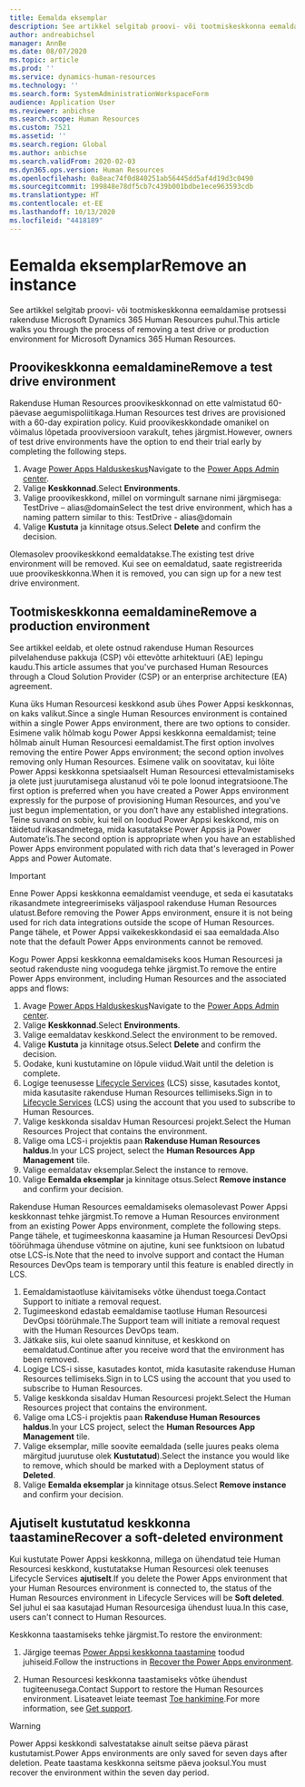 ```yaml
---
title: Eemalda eksemplar
description: See artikkel selgitab proovi- või tootmiskeskkonna eemaldamise protsessi rakenduse Microsoft Dynamics 365 Human Resources puhul.
author: andreabichsel
manager: AnnBe
ms.date: 08/07/2020
ms.topic: article
ms.prod: ''
ms.service: dynamics-human-resources
ms.technology: ''
ms.search.form: SystemAdministrationWorkspaceForm
audience: Application User
ms.reviewer: anbichse
ms.search.scope: Human Resources
ms.custom: 7521
ms.assetid: ''
ms.search.region: Global
ms.author: anbichse
ms.search.validFrom: 2020-02-03
ms.dyn365.ops.version: Human Resources
ms.openlocfilehash: 0a8eac74f0d840251ab56445dd5af4d19d3c0490
ms.sourcegitcommit: 199848e78df5cb7c439b001bdbe1ece963593cdb
ms.translationtype: HT
ms.contentlocale: et-EE
ms.lasthandoff: 10/13/2020
ms.locfileid: "4418189"
---
```

# <a name="remove-an-instance"></a><span data-ttu-id="7afe6-103">Eemalda eksemplar</span><span class="sxs-lookup"><span data-stu-id="7afe6-103">Remove an instance</span></span>

<span data-ttu-id="7afe6-104">See artikkel selgitab proovi- või tootmiskeskkonna eemaldamise protsessi rakenduse Microsoft Dynamics 365 Human Resources puhul.</span><span class="sxs-lookup"><span data-stu-id="7afe6-104">This article walks you through the process of removing a test drive or production environment for Microsoft Dynamics 365 Human Resources.</span></span>

## <a name="remove-a-test-drive-environment"></a><span data-ttu-id="7afe6-105">Proovikeskkonna eemaldamine</span><span class="sxs-lookup"><span data-stu-id="7afe6-105">Remove a test drive environment</span></span>

<span data-ttu-id="7afe6-106">Rakenduse Human Resources proovikeskkonnad on ette valmistatud 60-päevase aegumispoliitikaga.</span><span class="sxs-lookup"><span data-stu-id="7afe6-106">Human Resources test drives are provisioned with a 60-day expiration policy.</span></span> <span data-ttu-id="7afe6-107">Kuid proovikeskkondade omanikel on võimalus lõpetada prooviversioon varakult, tehes järgmist.</span><span class="sxs-lookup"><span data-stu-id="7afe6-107">However, owners of test drive environments have the option to end their trial early by completing the following steps.</span></span> 

1. <span data-ttu-id="7afe6-108">Avage [Power Apps Halduskeskus](https://admin.businessplatform.microsoft.com/)</span><span class="sxs-lookup"><span data-stu-id="7afe6-108">Navigate to the [Power Apps Admin center](https://admin.businessplatform.microsoft.com/).</span></span>
2. <span data-ttu-id="7afe6-109">Valige **Keskkonnad**.</span><span class="sxs-lookup"><span data-stu-id="7afe6-109">Select **Environments**.</span></span>
3. <span data-ttu-id="7afe6-110">Valige proovikeskkond, millel on vormingult sarnane nimi järgmisega: TestDrive – alias@domain</span><span class="sxs-lookup"><span data-stu-id="7afe6-110">Select the test drive environment, which has a naming pattern similar to this: TestDrive - alias@domain</span></span>
4. <span data-ttu-id="7afe6-111">Valige **Kustuta** ja kinnitage otsus.</span><span class="sxs-lookup"><span data-stu-id="7afe6-111">Select **Delete** and confirm the decision.</span></span> 

<span data-ttu-id="7afe6-112">Olemasolev proovikeskkond eemaldatakse.</span><span class="sxs-lookup"><span data-stu-id="7afe6-112">The existing test drive environment will be removed.</span></span> <span data-ttu-id="7afe6-113">Kui see on eemaldatud, saate registreerida uue proovikeskkonna.</span><span class="sxs-lookup"><span data-stu-id="7afe6-113">When it is removed, you can sign up for a new test drive environment.</span></span> 

## <a name="remove-a-production-environment"></a><span data-ttu-id="7afe6-114">Tootmiskeskkonna eemaldamine</span><span class="sxs-lookup"><span data-stu-id="7afe6-114">Remove a production environment</span></span>

<span data-ttu-id="7afe6-115">See artikkel eeldab, et olete ostnud rakenduse Human Resources pilvelahenduse pakkuja (CSP) või ettevõtte arhitektuuri (AE) lepingu kaudu.</span><span class="sxs-lookup"><span data-stu-id="7afe6-115">This article assumes that you've purchased Human Resources through a Cloud Solution Provider (CSP) or an enterprise architecture (EA) agreement.</span></span> 

<span data-ttu-id="7afe6-116">Kuna üks Human Resourcesi keskkond asub ühes Power Appsi keskkonnas, on kaks valikut.</span><span class="sxs-lookup"><span data-stu-id="7afe6-116">Since a single Human Resources environment is contained within a single Power Apps environment, there are two options to consider.</span></span> <span data-ttu-id="7afe6-117">Esimene valik hõlmab kogu Power Appsi keskkonna eemaldamist; teine hõlmab ainult Human Resourcesi eemaldamist.</span><span class="sxs-lookup"><span data-stu-id="7afe6-117">The first option involves removing the entire Power Apps environment; the second option involves removing only Human Resources.</span></span> <span data-ttu-id="7afe6-118">Esimene valik on soovitatav, kui lõite Power Appsi keskkonna spetsiaalselt Human Resourcesi ettevalmistamiseks ja olete just juurutamisega alustanud või te pole loonud integratsioone.</span><span class="sxs-lookup"><span data-stu-id="7afe6-118">The first option is preferred when you have created a Power Apps environment expressly for the purpose of provisioning Human Resources, and you've just begun implementation, or you don’t have any established integrations.</span></span> <span data-ttu-id="7afe6-119">Teine suvand on sobiv, kui teil on loodud Power Appsi keskkond, mis on täidetud rikasandmetega, mida kasutatakse Power Appsis ja Power Automate’is.</span><span class="sxs-lookup"><span data-stu-id="7afe6-119">The second option is appropriate when you have an established Power Apps environment populated with rich data that's leveraged in Power Apps and Power Automate.</span></span>

> [!Important]
> <span data-ttu-id="7afe6-120">Enne Power Appsi keskkonna eemaldamist veenduge, et seda ei kasutataks rikasandmete integreerimiseks väljaspool rakenduse Human Resources ulatust.</span><span class="sxs-lookup"><span data-stu-id="7afe6-120">Before removing the Power Apps environment, ensure it is not being used for rich data integrations outside the scope of Human Resources.</span></span> <span data-ttu-id="7afe6-121">Pange tähele, et Power Appsi vaikekeskkondasid ei saa eemaldada.</span><span class="sxs-lookup"><span data-stu-id="7afe6-121">Also note that the default Power Apps environments cannot be removed.</span></span> 

<span data-ttu-id="7afe6-122">Kogu Power Appsi keskkonna eemaldamiseks koos Human Resourcesi ja seotud rakenduste ning voogudega tehke järgmist.</span><span class="sxs-lookup"><span data-stu-id="7afe6-122">To remove the entire Power Apps environment, including Human Resources and the associated apps and flows:</span></span>

1. <span data-ttu-id="7afe6-123">Avage [Power Apps Halduskeskus](https://admin.businessplatform.microsoft.com/)</span><span class="sxs-lookup"><span data-stu-id="7afe6-123">Navigate to the [Power Apps Admin center](https://admin.businessplatform.microsoft.com/).</span></span>
2. <span data-ttu-id="7afe6-124">Valige **Keskkonnad**.</span><span class="sxs-lookup"><span data-stu-id="7afe6-124">Select **Environments**.</span></span>
3. <span data-ttu-id="7afe6-125">Valige eemaldatav keskkond.</span><span class="sxs-lookup"><span data-stu-id="7afe6-125">Select the environment to be removed.</span></span>
4. <span data-ttu-id="7afe6-126">Valige **Kustuta** ja kinnitage otsus.</span><span class="sxs-lookup"><span data-stu-id="7afe6-126">Select **Delete** and confirm the decision.</span></span> 
5. <span data-ttu-id="7afe6-127">Oodake, kuni kustutamine on lõpule viidud.</span><span class="sxs-lookup"><span data-stu-id="7afe6-127">Wait until the deletion is complete.</span></span>
6. <span data-ttu-id="7afe6-128">Logige teenusesse [Lifecycle Services](https://lcs.dynamics.com/Logon/Index) (LCS) sisse, kasutades kontot, mida kasutasite rakenduse Human Resources tellimiseks.</span><span class="sxs-lookup"><span data-stu-id="7afe6-128">Sign in to [Lifecycle Services](https://lcs.dynamics.com/Logon/Index) (LCS) using the account that you used to subscribe to Human Resources.</span></span> 
7. <span data-ttu-id="7afe6-129">Valige keskkonda sisaldav Human Resourcesi projekt.</span><span class="sxs-lookup"><span data-stu-id="7afe6-129">Select the Human Resources Project that contains the environment.</span></span> 
8. <span data-ttu-id="7afe6-130">Valige oma LCS-i projektis paan **Rakenduse Human Resources haldus**.</span><span class="sxs-lookup"><span data-stu-id="7afe6-130">In your LCS project, select the **Human Resources App Management** tile.</span></span> 
9. <span data-ttu-id="7afe6-131">Valige eemaldatav eksemplar.</span><span class="sxs-lookup"><span data-stu-id="7afe6-131">Select the instance to remove.</span></span> 
10. <span data-ttu-id="7afe6-132">Valige **Eemalda eksemplar** ja kinnitage otsus.</span><span class="sxs-lookup"><span data-stu-id="7afe6-132">Select **Remove instance** and confirm your decision.</span></span>  

<span data-ttu-id="7afe6-133">Rakenduse Human Resources eemaldamiseks olemasolevast Power Appsi keskkonnast tehke järgmist.</span><span class="sxs-lookup"><span data-stu-id="7afe6-133">To remove a Human Resources environment from an existing Power Apps environment, complete the following steps.</span></span> <span data-ttu-id="7afe6-134">Pange tähele, et tugimeeskonna kaasamine ja Human Resourcesi DevOpsi töörühmaga ühenduse võtmine on ajutine, kuni see funktsioon on lubatud otse LCS-is.</span><span class="sxs-lookup"><span data-stu-id="7afe6-134">Note that the need to involve support and contact the Human Resources DevOps team is temporary until this feature is enabled directly in LCS.</span></span>

1. <span data-ttu-id="7afe6-135">Eemaldamistaotluse käivitamiseks võtke ühendust toega.</span><span class="sxs-lookup"><span data-stu-id="7afe6-135">Contact Support to initiate a removal request.</span></span>
2. <span data-ttu-id="7afe6-136">Tugimeeskond edastab eemaldamise taotluse Human Resourcesi DevOpsi töörühmale.</span><span class="sxs-lookup"><span data-stu-id="7afe6-136">The Support team will initiate a removal request with the Human Resources DevOps team.</span></span> 
3. <span data-ttu-id="7afe6-137">Jätkake siis, kui olete saanud kinnituse, et keskkond on eemaldatud.</span><span class="sxs-lookup"><span data-stu-id="7afe6-137">Continue after you receive word that the environment has been removed.</span></span>
4. <span data-ttu-id="7afe6-138">Logige LCS-i sisse, kasutades kontot, mida kasutasite rakenduse Human Resources tellimiseks.</span><span class="sxs-lookup"><span data-stu-id="7afe6-138">Sign in to LCS using the account that you used to subscribe to Human Resources.</span></span> 
5. <span data-ttu-id="7afe6-139">Valige keskkonda sisaldav Human Resourcesi projekt.</span><span class="sxs-lookup"><span data-stu-id="7afe6-139">Select the Human Resources project that contains the environment.</span></span> 
6. <span data-ttu-id="7afe6-140">Valige oma LCS-i projektis paan **Rakenduse Human Resources haldus**.</span><span class="sxs-lookup"><span data-stu-id="7afe6-140">In your LCS project, select the **Human Resources App Management** tile.</span></span> 
7. <span data-ttu-id="7afe6-141">Valige eksemplar, mille soovite eemaldada (selle juures peaks olema märgitud juurutuse olek **Kustutatud**).</span><span class="sxs-lookup"><span data-stu-id="7afe6-141">Select the instance you would like to remove, which should be marked with a Deployment status of **Deleted**.</span></span>
8. <span data-ttu-id="7afe6-142">Valige **Eemalda eksemplar** ja kinnitage otsus.</span><span class="sxs-lookup"><span data-stu-id="7afe6-142">Select **Remove instance** and confirm your decision.</span></span> 

## <a name="recover-a-soft-deleted-environment"></a><span data-ttu-id="7afe6-143">Ajutiselt kustutatud keskkonna taastamine</span><span class="sxs-lookup"><span data-stu-id="7afe6-143">Recover a soft-deleted environment</span></span>

<span data-ttu-id="7afe6-144">Kui kustutate Power Appsi keskkonna, millega on ühendatud teie Human Resourcesi keskkond, kustutatakse Human Resourcesi olek teenuses Lifecycle Services **ajutiselt**.</span><span class="sxs-lookup"><span data-stu-id="7afe6-144">If you delete the Power Apps environment that your Human Resources environment is connected to, the status of the Human Resources environment in Lifecycle Services will be **Soft deleted**.</span></span> <span data-ttu-id="7afe6-145">Sel juhul ei saa kasutajad Human Resourcesiga ühendust luua.</span><span class="sxs-lookup"><span data-stu-id="7afe6-145">In this case, users can't connect to Human Resources.</span></span>

<span data-ttu-id="7afe6-146">Keskkonna taastamiseks tehke järgmist.</span><span class="sxs-lookup"><span data-stu-id="7afe6-146">To restore the environment:</span></span>

1. <span data-ttu-id="7afe6-147">Järgige teemas [Power Appsi keskkonna taastamine](/power-platform/admin/recover-environment.md) toodud juhiseid.</span><span class="sxs-lookup"><span data-stu-id="7afe6-147">Follow the instructions in [Recover the Power Apps environment](/power-platform/admin/recover-environment.md).</span></span>

2. <span data-ttu-id="7afe6-148">Human Resourcesi keskkonna taastamiseks võtke ühendust tugiteenusega.</span><span class="sxs-lookup"><span data-stu-id="7afe6-148">Contact Support to restore the Human Resources environment.</span></span> <span data-ttu-id="7afe6-149">Lisateavet leiate teemast [Toe hankimine](hr-admin-troubleshooting-support.md).</span><span class="sxs-lookup"><span data-stu-id="7afe6-149">For more information, see [Get support](hr-admin-troubleshooting-support.md).</span></span>

> [!Warning]
> <span data-ttu-id="7afe6-150">Power Appsi keskkondi salvestatakse ainult seitse päeva pärast kustutamist.</span><span class="sxs-lookup"><span data-stu-id="7afe6-150">Power Apps environments are only saved for seven days after deletion.</span></span> <span data-ttu-id="7afe6-151">Peate taastama keskkonna seitsme päeva jooksul.</span><span class="sxs-lookup"><span data-stu-id="7afe6-151">You must recover the environment within the seven day period.</span></span>
